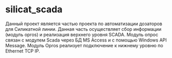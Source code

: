 silicat_scada
=============
Данный проект является частью проекта по автоматизации дозаторов для Силикатной линии.
Данная часть осуществляет сбор информации (модуль opros) и реализация верхнего уровня SCADA.
Модуль опрос связан с модулем Scada через БД MS Access и с помощью Windows API Message.
Модуль Opros реализует подключение к нижнему уровню по Ethernet TCP IP.
